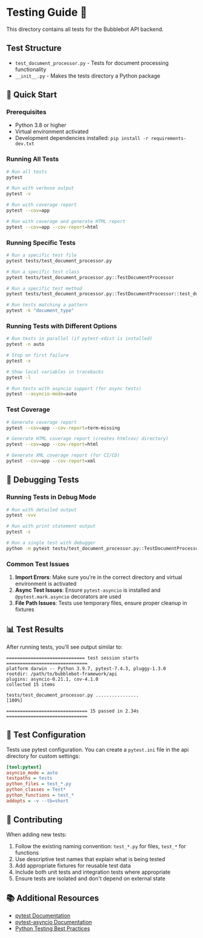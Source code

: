 # Testing Guide 🧪

This directory contains all tests for the Bubblebot API backend.

## Test Structure

- `test_document_processor.py` - Tests for document processing functionality
- `__init__.py` - Makes the tests directory a Python package

## 🚀 Quick Start

### Prerequisites

- Python 3.8 or higher
- Virtual environment activated
- Development dependencies installed: `pip install -r requirements-dev.txt`

### Running All Tests

```bash
# Run all tests
pytest

# Run with verbose output
pytest -v

# Run with coverage report
pytest --cov=app

# Run with coverage and generate HTML report
pytest --cov=app --cov-report=html
```

### Running Specific Tests

```bash
# Run a specific test file
pytest tests/test_document_processor.py

# Run a specific test class
pytest tests/test_document_processor.py::TestDocumentProcessor

# Run a specific test method
pytest tests/test_document_processor.py::TestDocumentProcessor::test_document_type_detection

# Run tests matching a pattern
pytest -k "document_type"
```

### Running Tests with Different Options

```bash
# Run tests in parallel (if pytest-xdist is installed)
pytest -n auto

# Stop on first failure
pytest -x

# Show local variables in tracebacks
pytest -l

# Run tests with asyncio support (for async tests)
pytest --asyncio-mode=auto
```

### Test Coverage

```bash
# Generate coverage report
pytest --cov=app --cov-report=term-missing

# Generate HTML coverage report (creates htmlcov/ directory)
pytest --cov=app --cov-report=html

# Generate XML coverage report (for CI/CD)
pytest --cov=app --cov-report=xml
```

## 🐛 Debugging Tests

### Running Tests in Debug Mode

```bash
# Run with detailed output
pytest -vvv

# Run with print statement output
pytest -s

# Run a single test with debugger
python -m pytest tests/test_document_processor.py::TestDocumentProcessor::test_document_type_detection -s
```

### Common Test Issues

1. **Import Errors**: Make sure you're in the correct directory and virtual environment is activated
2. **Async Test Issues**: Ensure `pytest-asyncio` is installed and `@pytest.mark.asyncio` decorators are used
3. **File Path Issues**: Tests use temporary files, ensure proper cleanup in fixtures

## 📊 Test Results

After running tests, you'll see output similar to:

```
============================= test session starts ==============================
platform darwin -- Python 3.9.7, pytest-7.4.3, pluggy-1.3.0
rootdir: /path/to/bubblebot-framework/api
plugins: asyncio-0.21.1, cov-4.1.0
collected 15 items

tests/test_document_processor.py ................                    [100%]

============================== 15 passed in 2.34s ==============================
```

## 🔧 Test Configuration

Tests use pytest configuration. You can create a `pytest.ini` file in the api directory for custom settings:

```ini
[tool:pytest]
asyncio_mode = auto
testpaths = tests
python_files = test_*.py
python_classes = Test*
python_functions = test_*
addopts = -v --tb=short
```

## 🤝 Contributing

When adding new tests:

1. Follow the existing naming convention: `test_*.py` for files, `test_*` for functions
2. Use descriptive test names that explain what is being tested
3. Add appropriate fixtures for reusable test data
4. Include both unit tests and integration tests where appropriate
5. Ensure tests are isolated and don't depend on external state

## 📚 Additional Resources

- [pytest Documentation](https://docs.pytest.org/)
- [pytest-asyncio Documentation](https://pytest-asyncio.readthedocs.io/)
- [Python Testing Best Practices](https://realpython.com/python-testing/) 
